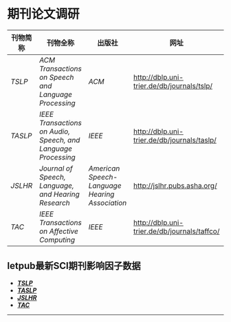 # 期刊论文调研

刊物简称| 刊物全称 | 出版社 | 网址 | 影响因子 |
  --- |--- | --- | --- | --- |
 *TSLP* | *ACM Transactions on Speech and Language Processing* | *ACM* | http://dblp.uni-trier.de/db/journals/tslp/ | 2.950 |
 *TASLP* | *IEEE Transactions on Audio, Speech, and Language Processing* | *IEEE* | http://dblp.uni-trier.de/db/journals/taslp/ | 2.950 |
 *JSLHR* | *Journal of Speech, Language, and Hearing Research* | *American Speech-Language Hearing Association* | http://jslhr.pubs.asha.org/ | 1.906 |
 *TAC* | *IEEE Transactions on Affective Computing* | *IEEE* | http://dblp.uni-trier.de/db/journals/taffco/ | 4.585 |
 
 
 
## letpub最新SCI期刊影响因子数据
 - [***TSLP***](https://www.letpub.com.cn/index.php?journalid=9779&page=journalapp&view=detail)
 - [***TASLP***](https://www.letpub.com.cn/index.php?journalid=9779&page=journalapp&view=detail)
 - [***JSLHR***](https://www.letpub.com.cn/index.php?page=journalapp&view=detail&journalid=8613&currentcommentpage=0)
 - [***TAC***](https://www.letpub.com.cn/index.php?page=journalapp&view=detail&journalid=9466)
 

----------
